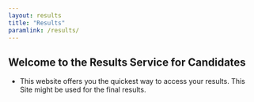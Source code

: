 ```yaml
---
layout: results
title: "Results"
paramlink: /results/
---
```



## Welcome to the Results Service for Candidates

- This website offers you the quickest way to access your results. This Site might be used for the final results.
